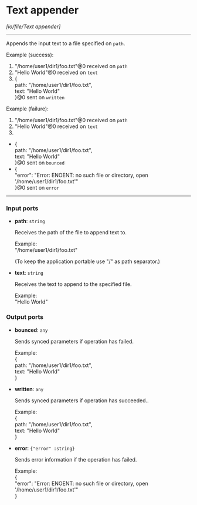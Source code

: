 # Text appender

_[io/file/Text appender]_

---

Appends the input text to a file specified on `path`.  
  
Example (success):  
1. "/home/user1/dir1/foo.txt"@0 received on `path`  
2. "Hello World"@0 received on `text`  
3. {   
  path: "/home/user1/dir1/foo.txt",   
  text: "Hello World"  
}@0 sent on `written`  
  
Example (failure):  
1. "/home/user1/dir1/foo.txt"@0 received on `path`  
2. "Hello World"@0 received on `text`  
3.  
- {   
  path: "/home/user1/dir1/foo.txt",   
  text: "Hello World"  
}@0 sent on `bounced`  
- {  
  "error": "Error: ENOENT: no such file or directory, open '/home/user1/dir1/foo.txt'"  
}@0 sent on `error`  

---

### Input ports

* __path__: ` string `

    Receives the path of the file to append text to.  
      
    Example:  
    "/home/user1/dir1/foo.txt"  
      
    (To keep the application portable use "/" as path separator.)  


* __text__: ` string `

    Receives the text to append to the specified file.  
      
    Example:  
    "Hello World"  

### Output ports

* __bounced__: ` any `

    Sends synced parameters if operation has failed.  
      
    Example:  
    {   
      path: "/home/user1/dir1/foo.txt",   
      text: "Hello World"  
    }  


* __written__: ` any `

    Sends synced parameters if operation has succeeded..  
      
    Example:  
    {   
      path: "/home/user1/dir1/foo.txt",   
      text: "Hello World"  
    }  


* __error__: ` {"error" :string} `

    Sends error information if the operation has failed.  
      
    Example:   
    {  
      "error": "Error: ENOENT: no such file or directory, open '/home/user1/dir1/foo.txt'"  
    }  

